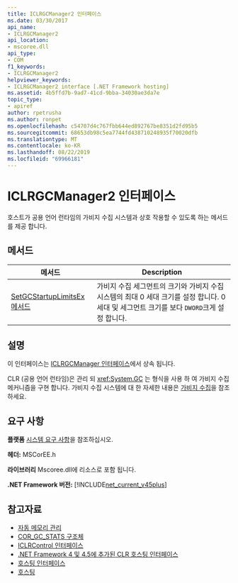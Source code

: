 ```yaml
---
title: ICLRGCManager2 인터페이스
ms.date: 03/30/2017
api_name:
- ICLRGCManager2
api_location:
- mscoree.dll
api_type:
- COM
f1_keywords:
- ICLRGCManager2
helpviewer_keywords:
- ICLRGCManager2 interface [.NET Framework hosting]
ms.assetid: 4b5ffd7b-9ad7-41cd-9bba-34030ae3da7e
topic_type:
- apiref
author: rpetrusha
ms.author: ronpet
ms.openlocfilehash: c54707d4c767fbb644ed892767be8351d2fd95b5
ms.sourcegitcommit: 68653db98c5ea7744fd438710248935f70020dfb
ms.translationtype: MT
ms.contentlocale: ko-KR
ms.lasthandoff: 08/22/2019
ms.locfileid: "69966181"
---
```

# <a name="iclrgcmanager2-interface"></a>ICLRGCManager2 인터페이스
호스트가 공용 언어 런타임의 가비지 수집 시스템과 상호 작용할 수 있도록 하는 메서드를 제공 합니다.  
  
## <a name="methods"></a>메서드  
  
|메서드|Description|  
|------------|-----------------|  
|[SetGCStartupLimitsEx 메서드](../../../../docs/framework/unmanaged-api/hosting/iclrgcmanager2-setgcstartuplimitsex-method.md)|가비지 수집 세그먼트의 크기와 가비지 수집 시스템의 최대 0 세대 크기를 설정 합니다. 0 세대 및 세그먼트 크기를 보다 `DWORD`크게 설정 합니다.|  
  
## <a name="remarks"></a>설명  
 이 인터페이스는 [ICLRGCManager 인터페이스](../../../../docs/framework/unmanaged-api/hosting/iclrgcmanager-interface.md)에서 상속 됩니다.  
  
 CLR (공용 언어 런타임)은 관리 되 <xref:System.GC> 는 형식을 사용 하 여 가비지 수집 메커니즘을 구현 합니다. 가비지 수집 시스템에 대 한 자세한 내용은 [가비지 수집](../../../standard/garbage-collection/index.md)을 참조 하세요.  
  
## <a name="requirements"></a>요구 사항  
 **플랫폼** [시스템 요구 사항](../../../../docs/framework/get-started/system-requirements.md)을 참조하십시오.  
  
 **헤더:** MSCorEE.h  
  
 **라이브러리** Mscoree.dll에 리소스로 포함 됩니다.  
  
 **.NET Framework 버전:** [!INCLUDE[net_current_v45plus](../../../../includes/net-current-v45plus-md.md)]  
  
## <a name="see-also"></a>참고자료

- [자동 메모리 관리](../../../standard/automatic-memory-management.md)
- [COR_GC_STATS 구조체](../../../../docs/framework/unmanaged-api/hosting/cor-gc-stats-structure.md)
- [ICLRControl 인터페이스](../../../../docs/framework/unmanaged-api/hosting/iclrcontrol-interface.md)
- [.NET Framework 4 및 4.5에 추가된 CLR 호스팅 인터페이스](../../../../docs/framework/unmanaged-api/hosting/clr-hosting-interfaces-added-in-the-net-framework-4-and-4-5.md)
- [호스팅 인터페이스](../../../../docs/framework/unmanaged-api/hosting/hosting-interfaces.md)
- [호스팅](../../../../docs/framework/unmanaged-api/hosting/index.md)
